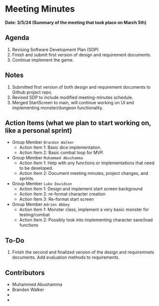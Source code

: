 # Meeting Minutes
**Date: 3/5/24 (Summary of the meeting that took place on March 5th)**


## Agenda
1. Revising Software Development Plan (SDP)
2. Finish and submit first version of design and requirement documents.
3. Continue implement the game.


## Notes
1. Submitted first version of both design and requirement documents to Github project repo.
2. Revised SDP to include modified meeting-minutes schedule.
3. Merged StartScreen to main, will continue working on UI and implementing monster/dungeon functionality. 

## Action Items (what we plan to start working on, like a personal sprint) 
* Group Member `Brandon Walker`
    * Action Item 1: Basic dice implementation.
    * Action Item 2: Basic combat loop for MVP.
* Group Member `Muhammed Abushamma`
    * Action Item 1: Help with any functions or implementations that need to be developed.
    * Action Item 2: Document meeting minutes, project changes, and sprints.
* Group Member `Luke Davidson`
    * Action Item 1: Design and implement start screen background
    * Action Item 2: re-format character creation
    * Action Item 3: Re-format start screen
* Group Member `Adrien Abbey`
    * Action Item 1: Monster class, implement a very basic monster for testing/combat
    * Action Item 2: Possibly look into implementing character save/load functions
 
## To-Do
1. Finish the second and finalized version of the design and requiremnets documents. Add evaluation methods to requirements.

## Contributors
* Muhammed Abushamma
* Brandon Walker
*
*
